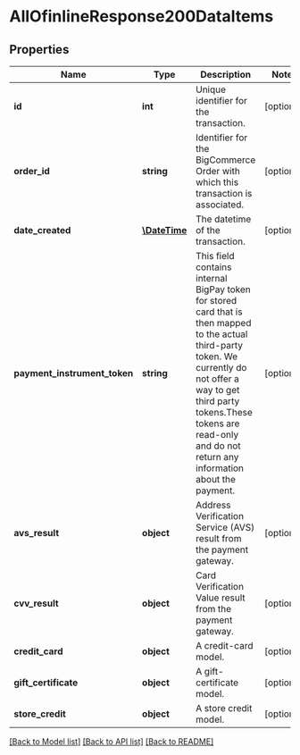 # AllOfinlineResponse200DataItems

## Properties
Name | Type | Description | Notes
------------ | ------------- | ------------- | -------------
**id** | **int** | Unique identifier for the transaction. | [optional] 
**order_id** | **string** | Identifier for the BigCommerce Order with which this transaction is associated. | [optional] 
**date_created** | [**\DateTime**](\DateTime.md) | The datetime of the transaction. | [optional] 
**payment_instrument_token** | **string** | This field contains internal BigPay token for stored card that is then mapped to the actual third-party token. We currently do not offer a way to get third party tokens.These tokens are read-only and do not return any information about the payment. | [optional] 
**avs_result** | **object** | Address Verification Service (AVS) result from the payment gateway. | [optional] 
**cvv_result** | **object** | Card Verification Value result from the payment gateway. | [optional] 
**credit_card** | **object** | A credit-card model. | [optional] 
**gift_certificate** | **object** | A gift-certificate model. | [optional] 
**store_credit** | **object** | A store credit model. | [optional] 

[[Back to Model list]](../../README.md#documentation-for-models) [[Back to API list]](../../README.md#documentation-for-api-endpoints) [[Back to README]](../../README.md)


